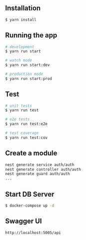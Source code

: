 ## Installation

```bash
$ yarn install
```

## Running the app

```bash
# development
$ yarn run start

# watch mode
$ yarn run start:dev

# production mode
$ yarn run start:prod
```

## Test

```bash
# unit tests
$ yarn run test

# e2e tests
$ yarn run test:e2e

# test coverage
$ yarn run test:cov
```

## Create a module

```bash
nest generate service auth/auth
nest generate controller auth/auth
nest generate guard auth/auth
...
```

## Start DB Server

```bash
$ docker-compose up -d
```
## Swagger UI
```bash
http://localhost:5005/api
```
